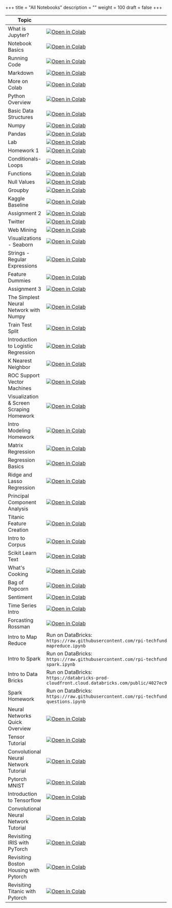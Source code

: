 +++
title = "All Notebooks"
description = ""
weight = 100
draft = false
+++

|    <center>   Topic   </center>     |   <center>  Link  </center>     |
| :--------------- |:------------|
|  What is Jupyter? | <a href="https://colab.research.google.com/github/rpi-techfundamentals/spring2019-materials/blob/master/01-overview/01-notebook-basics/01-what-is-jupyter.ipynb" target="_blank"><img src=https://colab.research.google.com/assets/colab-badge.svg alt="Open in Colab"></a>  |
|  Notebook Basics  | <a href="https://colab.research.google.com/github/rpi-techfundamentals/spring2019-materials/blob/master/01-overview/01-notebook-basics/02-notebook-basics.ipynb" target="_blank"><img src=https://colab.research.google.com/assets/colab-badge.svg alt="Open in Colab"></a> |
|  Running Code     | <a href="https://colab.research.google.com/github/rpi-techfundamentals/spring2019-materials/blob/master/01-overview/01-notebook-basics/03-running-code.ipynb" target="_blank"><img src=https://colab.research.google.com/assets/colab-badge.svg alt="Open in Colab"></a>  |
|  Markdown         | <a href="https://colab.research.google.com/github/rpi-techfundamentals/spring2019-materials/blob/master/01-overview/01-notebook-basics/04-markdown.ipynb" target="_blank"><img src=https://colab.research.google.com/assets/colab-badge.svg alt="Open in Colab"></a> |
|  More on Colab    | <a href="https://colab.research.google.com/notebooks/welcome.ipynb" target="_blank"><img src=https://colab.research.google.com/assets/colab-badge.svg alt="Open in Colab"></a> |
|  Python Overview | <a href="https://colab.research.google.com/github/rpi-techfundamentals/spring2019-materials/blob/master/02-intro-python/01-intro-python-overview.ipynb" target="_blank"><img src=https://colab.research.google.com/assets/colab-badge.svg alt="Open in Colab"></a>  |
|  Basic Data Structures  | <a href="https://colab.research.google.com/github/rpi-techfundamentals/spring2019-materials/blob/master/02-intro-python/02-intro-python-datastructures.ipynb" target="_blank"><img src=https://colab.research.google.com/assets/colab-badge.svg alt="Open in Colab"></a> |
|  Numpy     | <a href="https://colab.research.google.com/github/rpi-techfundamentals/spring2019-materials/blob/master/02-intro-python/03-intro-python-numpy.ipynb" target="_blank"><img src=https://colab.research.google.com/assets/colab-badge.svg alt="Open in Colab"></a>  |
|  Pandas         | <a href="https://colab.research.google.com/github/rpi-techfundamentals/spring2019-materials/blob/master/02-intro-python/04-intro-python-pandas.ipynb" target="_blank"><img src=https://colab.research.google.com/assets/colab-badge.svg alt="Open in Colab"></a> |
|  Lab    | <a href="https://colab.research.google.com/github/rpi-techfundamentals/spring2019-materials/blob/master/02-intro-python/lab/lab.ipynb" target="_blank"><img src=https://colab.research.google.com/assets/colab-badge.svg alt="Open in Colab"></a> |
|  Homework 1    | <a href="https://colab.research.google.com/github/rpi-techfundamentals/spring2019-materials/blob/master/02-intro-python/hm-01/hm01.ipynb" target="_blank"><img src=https://colab.research.google.com/assets/colab-badge.svg alt="Open in Colab"></a> |
|  Conditionals-Loops | <a href="https://colab.research.google.com/github/rpi-techfundamentals/spring2019-materials/blob/master/03-python/01-intro-python-conditionals-loops.ipynb" target="_blank"><img src=https://colab.research.google.com/assets/colab-badge.svg alt="Open in Colab"></a>  |
|  Functions  | <a href="https://colab.research.google.com/github/rpi-techfundamentals/spring2019-materials/blob/master/03-python/02-intro-python-functions.ipynb" target="_blank"><img src=https://colab.research.google.com/assets/colab-badge.svg alt="Open in Colab"></a> |
|  Null Values     | <a href="https://colab.research.google.com/github/rpi-techfundamentals/spring2019-materials/blob/master/03-python/03-intro-python-null-values.ipynb" target="_blank"><img src=https://colab.research.google.com/assets/colab-badge.svg alt="Open in Colab"></a>  |
|  Groupby         | <a href="https://colab.research.google.com/github/rpi-techfundamentals/spring2019-materials/blob/master/03-python/04-intro-python-groupby.ipynb" target="_blank"><img src=https://colab.research.google.com/assets/colab-badge.svg alt="Open in Colab"></a> |
|  Kaggle Baseline   | <a href="https://colab.research.google.com/github/rpi-techfundamentals/spring2019-materials/blob/master/03-python/05-intro-kaggle-baseline.ipynb" target="_blank"><img src=https://colab.research.google.com/assets/colab-badge.svg alt="Open in Colab"></a> |
|  Assignment 2   | <a href="https://colab.research.google.com/github/rpi-techfundamentals/spring2019-materials/blob/master/03-python/hm-02/hm02.ipynb" target="_blank"><img src=https://colab.research.google.com/assets/colab-badge.svg alt="Open in Colab"></a> |
|  Twitter | <a href="https://colab.research.google.com/github/rpi-techfundamentals/spring2019-materials/blob/master/04-viz-api-scraper/01_intro_api_twitter.ipynb" target="_blank"><img src=https://colab.research.google.com/assets/colab-badge.svg alt="Open in Colab"></a>  |
|  Web Mining  | <a href="https://colab.research.google.com/github/rpi-techfundamentals/spring2019-materials/blob/master/04-viz-api-scraper/02_intro_python_webmining.ipynb" target="_blank"><img src=https://colab.research.google.com/assets/colab-badge.svg alt="Open in Colab"></a> |
|  Visualizations - Seaborn     | <a href="https://colab.research.google.com/github/rpi-techfundamentals/spring2019-materials/blob/master/04-viz-api-scraper/03_visualization_python_seaborn.ipynb" target="_blank"><img src=https://colab.research.google.com/assets/colab-badge.svg alt="Open in Colab"></a>  |
|  Strings - Regular Expressions         | <a href="https://colab.research.google.com/github/rpi-techfundamentals/spring2019-materials/blob/master/04-viz-api-scraper/04_strings_and_regular_expressions.ipynb" target="_blank"><img src=https://colab.research.google.com/assets/colab-badge.svg alt="Open in Colab"></a> |
|  Feature Dummies  | <a href="https://colab.research.google.com/github/rpi-techfundamentals/spring2019-materials/blob/master/04-viz-api-scraper/05_features_dummies.ipynb" target="_blank"><img src=https://colab.research.google.com/assets/colab-badge.svg alt="Open in Colab"></a> |
|  Assignment 3   | <a href="https://colab.research.google.com/github/rpi-techfundamentals/spring2019-materials/blob/master/04-viz-api-scraper/hm-03/hm03.ipynb" target="_blank"><img src=https://colab.research.google.com/assets/colab-badge.svg alt="Open in Colab"></a> |
|  The Simplest Neural Network with Numpy | <a href="https://colab.research.google.com/github/rpi-techfundamentals/spring2019-materials/blob/master/05-intro-modeling/01-Neural-Networks.ipynb" target="_blank"><img src=https://colab.research.google.com/assets/colab-badge.svg alt="Open in Colab"></a>  |
|  Train Test Split  | <a href="https://colab.research.google.com/github/rpi-techfundamentals/spring2019-materials/blob/master/05-intro-modeling/01-training-test-split.ipynb" target="_blank"><img src=https://colab.research.google.com/assets/colab-badge.svg alt="Open in Colab"></a> |
|  Introduction to Logistic Regression   | <a href="https://colab.research.google.com/github/rpi-techfundamentals/spring2019-materials/blob/master/05-intro-modeling/02-intro-logistic-knn.ipynb" target="_blank"><img src=https://colab.research.google.com/assets/colab-badge.svg alt="Open in Colab"></a>  |
|  K Nearest Neighbor        | <a href="https://colab.research.google.com/github/rpi-techfundamentals/spring2019-materials/blob/master/05-intro-modeling/03-knn.ipynb" target="_blank"><img src=https://colab.research.google.com/assets/colab-badge.svg alt="Open in Colab"></a> |
|  ROC Support Vector Machines  | <a href="https://colab.research.google.com/github/rpi-techfundamentals/spring2019-materials/blob/master/05-intro-modeling/04-svm-roc.ipynb" target="_blank"><img src=https://colab.research.google.com/assets/colab-badge.svg alt="Open in Colab"></a> |
|  Visualization & Screen Scraping  Homework| <a href="https://colab.research.google.com/github/rpi-techfundamentals/spring2019-materials/blob/master/05-intro-modeling/hm5/homework_05A.ipynb" target="_blank"><img src=https://colab.research.google.com/assets/colab-badge.svg alt="Open in Colab"></a> |
|  Intro Modeling Homework  | <a href="https://colab.research.google.com/github/rpi-techfundamentals/spring2019-materials/blob/master/05-intro-modeling/hm5/homework_05B.ipynb" target="_blank"><img src=https://colab.research.google.com/assets/colab-badge.svg alt="Open in Colab"></a> |
|  Matrix Regression | <a href="https://colab.research.google.com/github/rpi-techfundamentals/spring2019-materials/blob/master/07-intro-modeling2/Python/01-matrix-regression-gradient-decent-python.ipynb" target="_blank"><img src=https://colab.research.google.com/assets/colab-badge.svg alt="Open in Colab"></a>  |
|  Regression Basics  | <a href="https://colab.research.google.com/github/rpi-techfundamentals/spring2019-materials/blob/master/07-intro-modeling2/Python/02-regression-boston-housing-python.ipynb" target="_blank"><img src=https://colab.research.google.com/assets/colab-badge.svg alt="Open in Colab"></a> |
|  Ridge and Lasso Regression     | <a href="https://colab.research.google.com/github/rpi-techfundamentals/spring2019-materials/blob/master/07-intro-modeling2/Python/03-ridge-lasso-python.ipynb" target="_blank"><img src=https://colab.research.google.com/assets/colab-badge.svg alt="Open in Colab"></a>  |
|  Principal Component Analysis    | <a href="https://colab.research.google.com/github/rpi-techfundamentals/spring2019-materials/blob/master/07-intro-modeling2/Python/04_introduction_pca.ipynb" target="_blank"><img src=https://colab.research.google.com/assets/colab-badge.svg alt="Open in Colab"></a>  |
|  Titanic Feature Creation    | <a href="https://colab.research.google.com/github/rpi-techfundamentals/spring2019-materials/blob/master/08-intro-nlp/01_titanic_feature_creation.ipynb" target="_blank"><img src=https://colab.research.google.com/assets/colab-badge.svg alt="Open in Colab"></a>  |
|  Intro to Corpus    | <a href="https://colab.research.google.com/github/rpi-techfundamentals/spring2019-materials/blob/master/08-intro-nlp/02_corpus_simple.ipynb" target="_blank"><img src=https://colab.research.google.com/assets/colab-badge.svg alt="Open in Colab"></a>  |
|  Scikit Learn Text  | <a href="https://colab.research.google.com/github/rpi-techfundamentals/spring2019-materials/blob/master/08-intro-nlp/03_scikit_learn_text.ipynb" target="_blank"><img src=https://colab.research.google.com/assets/colab-badge.svg alt="Open in Colab"></a>  |
|  What's Cooking   | <a href="https://colab.research.google.com/github/rpi-techfundamentals/spring2019-materials/blob/master/08-intro-nlp/04_what_cooking_python.ipynb" target="_blank"><img src=https://colab.research.google.com/assets/colab-badge.svg alt="Open in Colab"></a>  |
|  Bag of Popcorn    | <a href="https://colab.research.google.com/github/rpi-techfundamentals/spring2019-materials/blob/master/08-intro-nlp/05_bag_popcorn_bag_words.ipynb" target="_blank"><img src=https://colab.research.google.com/assets/colab-badge.svg alt="Open in Colab"></a>  |
|  Sentiment    | <a href="https://colab.research.google.com/github/rpi-techfundamentals/spring2019-materials/blob/master/08-intro-nlp/06_sentiment.ipynb" target="_blank"><img src=https://colab.research.google.com/assets/colab-badge.svg alt="Open in Colab"></a>  |
|  Time Series Intro | <a href="https://colab.research.google.com/github/rpi-techfundamentals/spring2019-materials/blob/master/09-intro-timeseries/1_time_series.ipynb" target="_blank"><img src=https://colab.research.google.com/assets/colab-badge.svg alt="Open in Colab"></a>  |
|  Forcasting Rossman  | <a href="https://colab.research.google.com/github/rpi-techfundamentals/spring2019-materials/blob/master/09-intro-timeseries/2_focasting_rossman.ipynb" target="_blank"><img src=https://colab.research.google.com/assets/colab-badge.svg alt="Open in Colab"></a> |
|  Intro to Map Reduce | Run on DataBricks:<br> `https://raw.githubusercontent.com/rpi-techfundamentals/spring2019-materials/master/10-big-data/01-intro-mapreduce.ipynb` |
|  Intro to Spark  | Run on DataBricks: <br>`https://raw.githubusercontent.com/rpi-techfundamentals/spring2019-materials/master/10-big-data/02-intro-spark.ipynb`|
|  Intro to Data Bricks | Run on DataBricks: <br>`https://databricks-prod-cloudfront.cloud.databricks.com/public/4027ec902e239c93eaaa8714f173bcfc/346304/2168141618055043/484361/latest.html` |
|  Spark Homework | Run on DataBricks:<br> `https://raw.githubusercontent.com/rpi-techfundamentals/spring2019-materials/master/10-big-data/03-spark-questions.ipynb`|
|  Neural Networks Quick Overview | <a href="https://colab.research.google.com/github/rpi-techfundamentals/spring2019-materials/blob/master/11-deep-learning1/01_neural_networks.ipynb" target="_blank"><img src=https://colab.research.google.com/assets/colab-badge.svg alt="Open in Colab"></a>  |
|  Tensor Tutorial  | <a href="https://colab.research.google.com/github/rpi-techfundamentals/spring2019-materials/blob/master/11-deep-learning1/02_tensor_tutorial.ipynb" target="_blank"><img src=https://colab.research.google.com/assets/colab-badge.svg alt="Open in Colab"></a> |
|  Convolutional Neural Network Tutorial | <a href="https://colab.research.google.com/github/rpi-techfundamentals/spring2019-materials/blob/master/11-deep-learning1/03_covnet_tutorial.ipynb" target="_blank"><img src=https://colab.research.google.com/assets/colab-badge.svg alt="Open in Colab"></a>  |
|  Pytorch MNIST | <a href="https://colab.research.google.com/github/rpi-techfundamentals/spring2019-materials/blob/master/11-deep-learning1/04_pytorch_mnist.ipynb" target="_blank"><img src=https://colab.research.google.com/assets/colab-badge.svg alt="Open in Colab"></a>  |
|  Introduction to Tensorflow  | <a href="https://colab.research.google.com/github/rpi-techfundamentals/spring2019-materials/blob/master/11-deep-learning1/05_intro_tensorflow.ipynb" target="_blank"><img src=https://colab.research.google.com/assets/colab-badge.svg alt="Open in Colab"></a> |
|  Convolutional Neural Network Tutorial | <a href="https://colab.research.google.com/github/rpi-techfundamentals/spring2019-materials/blob/master/11-deep-learning1/06_tensorflow_minst.ipynb" target="_blank"><img src=https://colab.research.google.com/assets/colab-badge.svg alt="Open in Colab"></a>  |
|  Revisiting IRIS with PyTorch | <a href="https://colab.research.google.com/github/rpi-techfundamentals/spring2019-materials/blob/master/11-deep-learning2/01_pytorch_iris.ipynb" target="_blank"><img src=https://colab.research.google.com/assets/colab-badge.svg alt="Open in Colab"></a>  |
|  Revisiting Boston Housing with Pytorch  | <a href="https://colab.research.google.com/github/rpi-techfundamentals/spring2019-materials/blob/master/11-deep-learning2/02_regression_boston_housing_pytorch.ipynb" target="_blank"><img src=https://colab.research.google.com/assets/colab-badge.svg alt="Open in Colab"></a> |
|  Revisiting Titanic with Pytorch | <a href="https://colab.research.google.com/github/rpi-techfundamentals/spring2019-materials/blob/master/11-deep-learning2/03_titanic_pytorch.ipynb" target="_blank"><img src=https://colab.research.google.com/assets/colab-badge.svg alt="Open in Colab"></a>  |
